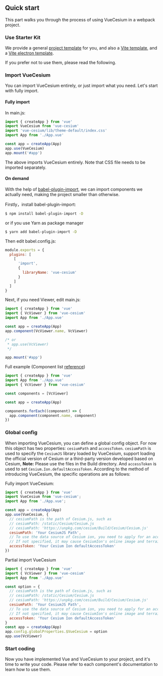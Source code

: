 ## Quick start

This part walks you through the process of using VueCesium in a webpack project.

### Use Starter Kit

We provide a general [project template](https://github.com/zouyaoji/vue-cesium-starter) for you, and also a [Vite template](https://github.com/zouyaoji/vue-cesium-vite-starter), and a [Vite electron template](https://github.com/zouyaoji/vue-cesium-electron-vite-starter).

If you prefer not to use them, please read the following.

### Import VueCesium

You can import VueCesium entirely, or just import what you need. Let's start with fully import.

#### Fully import

In main.js:

```javascript
import { createApp } from 'vue'
import VueCesium from 'vue-cesium'
import 'vue-cesium/lib/theme-default/index.css'
import App from './App.vue'

const app = createApp(App)
app.use(VueCesium)
app.mount('#app')
```

The above imports VueCesium entirely. Note that CSS file needs to be imported separately.

#### On demand

With the help of [babel-plugin-import](https://github.com/ant-design/babel-plugin-import), we can import components we actually need, making the project smaller than otherwise.

Firstly，install babel-plugin-import:

```bash
$ npm install babel-plugin-import -D
```

or if you use Yarn as package manager

```bash
$ yarn add babel-plugin-import -D
```

Then edit babel.config.js:

```js
module.exports = {
  plugins: [
    [
      'import',
      {
        libraryName: 'vue-cesium'
      }
    ]
  ]
}
```

Next, if you need Viewer, edit main.js:

```javascript
import { createApp } from 'vue'
import { VcViewer } from 'vue-cesium'
import App from './App.vue'

const app = createApp(App)
app.component(VcViewer.name, VcViewer)

/* or
 * app.use(VcViewer)
 */

app.mount('#app')
```

Full example (Component list [reference](https://github.com/zouyaoji/vue-cesium/tree/dev/packages))

```javascript
import { createApp } from 'vue'
import App from './App.vue'
import { VcViewer } from 'vue-cesium'

const components = [VcViewer]

const app = createApp(App)

components.forEach((component) => {
  app.component(component.name, component)
})
```

### Global config

When importing VueCesium, you can define a global config object. For now this object has two properties: `cesiumPath` and `accessToken`. `cesiumPath` is used to specify the `CesiumJS` library loaded by VueCesium, support loading the official version of Cesium or a third-party version developed based on Cesium, **Note:** Please use the files in the Build directory. And `accessToken` is used to set `Cesium.Ion.defaultAccessToken`. According to the method of introducing VueCesium, the specific operations are as follows:

Fully import VueCesium:

```js
import { createApp } from 'vue'
import VueCesium from 'vue-cesium';
import App from './App.vue';

const app = createApp(App)
app.use(VueCesium, {
  // cesiumPath is the path of Cesium.js, such as
  // cesiumPath: /static/Cesium/Cesium.js
  // cesiumPath: 'https://unpkg.com/cesium/Build/Cesium/Cesium.js'
  cesiumPath: 'Your CesiumJS Path',
  // To use the data source of Cesium ion, you need to apply for an account at https://cesium.com/ion/ to obtain Access Token.
  // If not specified, it may cause CesiumIon's online image and terrain loading failure
  accessToken: 'Your Cesium Ion defaultAccessToken'
})

```

Partial import VueCesium

```js
import { createApp } from 'vue'
import { VcViewer } from 'vue-cesium'
import App from './App.vue'

const option = {
  // cesiumPath is the path of Cesium.js, such as
  // cesiumPath: /static/Cesium/Cesium.js
  // cesiumPath: 'https://unpkg.com/cesium/Build/Cesium/Cesium.js'
  cesiumPath: 'Your CesiumJS Path',
  // To use the data source of Cesium ion, you need to apply for an account at https://cesium.com/ion/ to obtain Access Token.
  // If not specified, it may cause CesiumIon's online image and terrain loading failure
  accessToken: 'Your Cesium Ion defaultAccessToken'
}
const app = createApp(App)
app.config.globalProperties.$VueCesium = option
app.use(VcViewer)
```

### Start coding

Now you have implemented Vue and VueCesium to your project, and it's time to write your code. Please refer to each component's documentation to learn how to use them.
